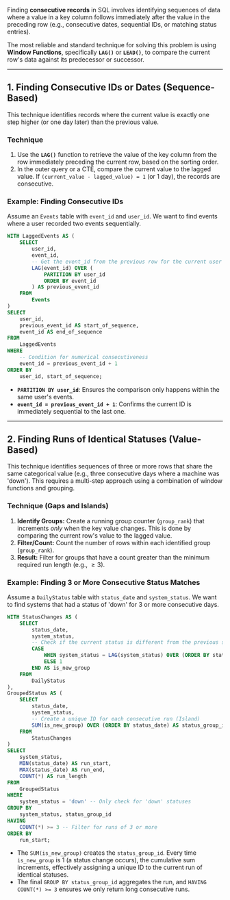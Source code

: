 Finding **consecutive records** in SQL involves identifying sequences of data where a value in a key column follows immediately after the value in the preceding row (e.g., consecutive dates, sequential IDs, or matching status entries).

The most reliable and standard technique for solving this problem is using **Window Functions**, specifically **`LAG()`** or **`LEAD()`**, to compare the current row's data against its predecessor or successor.

-----

## 1\. Finding Consecutive IDs or Dates (Sequence-Based)

This technique identifies records where the current value is exactly one step higher (or one day later) than the previous value.

### Technique

1.  Use the **`LAG()`** function to retrieve the value of the key column from the row immediately preceding the current row, based on the sorting order.
2.  In the outer query or a CTE, compare the current value to the lagged value. If `(current_value - lagged_value) = 1` (or 1 day), the records are consecutive.

### Example: Finding Consecutive IDs

Assume an `Events` table with `event_id` and `user_id`. We want to find events where a user recorded two events sequentially.

```sql
WITH LaggedEvents AS (
    SELECT
        user_id,
        event_id,
        -- Get the event_id from the previous row for the current user
        LAG(event_id) OVER (
            PARTITION BY user_id
            ORDER BY event_id
        ) AS previous_event_id
    FROM
        Events
)
SELECT
    user_id,
    previous_event_id AS start_of_sequence,
    event_id AS end_of_sequence
FROM
    LaggedEvents
WHERE
    -- Condition for numerical consecutiveness
    event_id = previous_event_id + 1
ORDER BY
    user_id, start_of_sequence;
```

  * **`PARTITION BY user_id`**: Ensures the comparison only happens within the same user's events.
  * **`event_id = previous_event_id + 1`**: Confirms the current ID is immediately sequential to the last one.

-----

## 2\. Finding Runs of Identical Statuses (Value-Based)

This technique identifies sequences of three or more rows that share the same categorical value (e.g., three consecutive days where a machine was 'down'). This requires a multi-step approach using a combination of window functions and grouping.

### Technique (Gaps and Islands)

1.  **Identify Groups:** Create a running group counter (`group_rank`) that increments *only* when the key value changes. This is done by comparing the current row's value to the lagged value.
2.  **Filter/Count:** Count the number of rows within each identified group (`group_rank`).
3.  **Result:** Filter for groups that have a count greater than the minimum required run length (e.g., $\ge 3$).

### Example: Finding 3 or More Consecutive Status Matches

Assume a `DailyStatus` table with `status_date` and `system_status`. We want to find systems that had a status of 'down' for 3 or more consecutive days.

```sql
WITH StatusChanges AS (
    SELECT
        status_date,
        system_status,
        -- Check if the current status is different from the previous status
        CASE
            WHEN system_status = LAG(system_status) OVER (ORDER BY status_date) THEN 0
            ELSE 1
        END AS is_new_group
    FROM
        DailyStatus
),
GroupedStatus AS (
    SELECT
        status_date,
        system_status,
        -- Create a unique ID for each consecutive run (Island)
        SUM(is_new_group) OVER (ORDER BY status_date) AS status_group_id
    FROM
        StatusChanges
)
SELECT
    system_status,
    MIN(status_date) AS run_start,
    MAX(status_date) AS run_end,
    COUNT(*) AS run_length
FROM
    GroupedStatus
WHERE
    system_status = 'down' -- Only check for 'down' statuses
GROUP BY
    system_status, status_group_id
HAVING
    COUNT(*) >= 3 -- Filter for runs of 3 or more
ORDER BY
    run_start;
```

  * The `SUM(is_new_group)` creates the `status_group_id`. Every time `is_new_group` is 1 (a status change occurs), the cumulative sum increments, effectively assigning a unique ID to the current run of identical statuses.
  * The final `GROUP BY status_group_id` aggregates the run, and `HAVING COUNT(*) >= 3` ensures we only return long consecutive runs.
